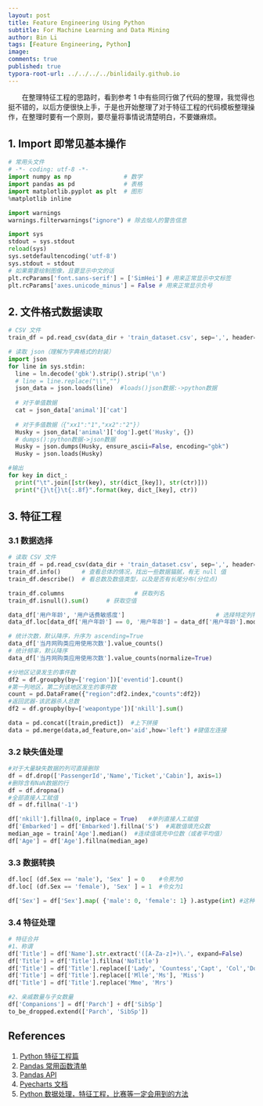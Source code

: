 ```yaml
---
layout: post
title: Feature Engineering Using Python
subtitle: For Machine Learning and Data Mining
author: Bin Li
tags: [Feature Engineering, Python]
image: 
comments: true
published: true
typora-root-url: ../../../../binlidaily.github.io
---
```


　　在整理特征工程的思路时，看到参考 1 中有些同行做了代码的整理，我觉得也挺不错的，以后方便很快上手，于是也开始整理了对于特征工程的代码模板整理操作，在整理时要有一个原则，要尽量将事情说清楚明白，不要嫌麻烦。

## 1. Import 即常见基本操作

```python
# 常用头文件
# -*- coding: utf-8 -*-
import numpy as np               # 数学
import pandas as pd              # 表格
import matplotlib.pyplot as plt  # 图形
%matplotlib inline

import warnings
warnings.filterwarnings("ignore") # 除去恼人的警告信息

import sys
stdout = sys.stdout
reload(sys)
sys.setdefaultencoding('utf-8')
sys.stdout = stdout
# 如果需要绘制图像，且要显示中文的话
plt.rcParams['font.sans-serif'] = ['SimHei'] # 用来正常显示中文标签
plt.rcParams['axes.unicode_minus'] = False # 用来正常显示负号
```

## 2. 文件格式数据读取

```python
# CSV 文件
train_df = pd.read_csv(data_dir + 'train_dataset.csv', sep=',', header=0)

# 读取 json（理解为字典格式的封装）
import json
for line in sys.stdin:
  line = ln.decode('gbk').strip().strip('\n')
  # line = line.replace("\\","")
  json_data = json.loads(line)  #loads()json数据:->python数据
  
  # 对于单值数据
  cat = json_data['animal']['cat']
  
  # 对于多值数据（{"xx1":"1","xx2":"2"}）
  Husky = json_data['animal']['dog'].get('Husky', {})
  # dumps():python数据->json数据
  Husky = json.dumps(Husky, ensure_ascii=False, encoding="gbk")  
  Husky = json.loads(Husky)

#输出
for key in dict_:
  print("\t".join([str(key), str(dict_[key]), str(ctr)]))
  print("{}\t{}\t{:.8f}".format(key, dict_[key], ctr))
```

## 3. 特征工程

### 3.1 数据选择

```python
# 读取 CSV 文件
train_df = pd.read_csv(data_dir + 'train_dataset.csv', sep=',', header=0)
train_df.info() 	 # 查看总体的情况，找出一些数据猫腻，有无 null 值
train_df.describe()	 # 看总数及数值类型，以及是否有长尾分布(分位点)

train_df.columns					# 获取列名
train_df.isnull().sum()		# 获取空值

data_df['用户年龄', '用户话费敏感度']   						# 选择特定列特征
data_df.loc[data_df['用户年龄'] == 0, '用户年龄'] = data_df['用户年龄'].mode() # 按照条件选择特征

# 统计次数，默认降序，升序为 ascending=True
data_df['当月网购类应用使用次数'].value_counts()   
# 统计频率，默认降序
data_df['当月网购类应用使用次数'].value_counts(normalize=True) 

#分地区记录发生的事件数
df2 = df.groupby(by=['region'])['eventid'].count()
#第一列地区，第二列该地区发生的事件数    
count = pd.DataFrame({"region":df2.index,"counts":df2})  
#返回武器-该武器杀人总数
df2 = df.groupby(by=['weapontype'])['nkill'].sum() 

data = pd.concat([train,predict])  #上下拼接
data = pd.merge(data,ad_feature,on='aid',how='left') #键值左连接
```

### 3.2 缺失值处理

```python
#对于大量缺失数据的列可直接删除
df = df.drop(['PassengerId','Name','Ticket','Cabin'], axis=1) 
#删除含有NaN数据的行 
df = df.dropna()   
#全部直接人工赋值                                            
df = df.fillna('-1')                                           

df['nkill'].fillna(0, inplace = True)   #单列直接人工赋值
df['Embarked'] = df['Embarked'].fillna('S')  #离散值填充众数  
median_age = train['Age'].median()  #连续值填充中位数（或者平均值）
df['Age'] = df['Age'].fillna(median_age)
```

### 3.3 数据转换

```python
df.loc[ (df.Sex == 'male'), 'Sex' ] = 0    #令男为0
df.loc[ (df.Sex == 'female'), 'Sex' ] = 1  #令女为1

df['Sex'] = df['Sex'].map( {'male': 0, 'female': 1} ).astype(int) #这种写法更好
```

### 3.4 特征处理

```python
# 特征合并
#1、称谓
df['Title'] = df['Name'].str.extract('([A-Za-z]+)\.', expand=False)
df['Title'] = df['Title'].fillna('NoTitle')
df['Title'] = df['Title'].replace(['Lady', 'Countess','Capt', 'Col','Don', 'Dr', 'Major', 'Rev', 'Sir', 'Jonkheer', 'Dona'], 'Rare')
df['Title'] = df['Title'].replace(['Mlle','Ms'], 'Miss')
df['Title'] = df['Title'].replace('Mme', 'Mrs')

#2、亲戚数量与子女数量
df['Companions'] = df['Parch'] + df['SibSp']
to_be_dropped.extend(['Parch', 'SibSp'])
```






## References
1. [Python 特征工程篇](https://coladrill.github.io/2018/03/08/Python%E7%89%B9%E5%BE%81%E5%B7%A5%E7%A8%8B%E7%AF%87/)
2. [Pandas 常用函数清单](https://www.jianshu.com/p/6eb5499cd07d)
3. [Pandas API](https://pandas.pydata.org/pandas-docs/stable/reference/api/pandas.DataFrame.html)
4. [Pyecharts 文档](http://pyecharts.org/#/zh-cn/)
5. [Python 数据处理，特征工程，比赛等一定会用到的方法](https://www.twblogs.net/a/5b8364342b71776c51e2d0b2/zh-cn)